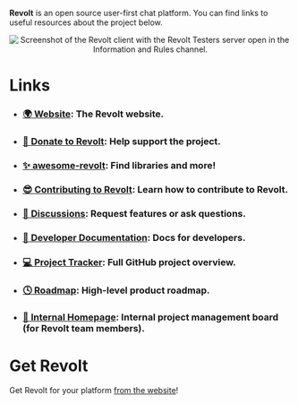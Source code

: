 **Revolt** is an open source user-first chat platform. You can find links to useful resources about the project below.

<p align="center">
  <img src="/screenshots/2022-03.png" alt="Screenshot of the Revolt client with the Revolt Testers server open in the Information and Rules channel." />
</p>

# Links

- ### [🌍 Website](https://revolt.chat): The Revolt website.
- ### [💖 Donate to Revolt](https://insrt.uk/donate): Help support the project.
- ### [✨ awesome-revolt](https://github.com/insertish/awesome-revolt): Find libraries and more!
- ### [😎 Contributing to Revolt](https://github.com/revoltchat/.github/blob/master/.github/CONTRIBUTING.md): Learn how to contribute to Revolt.
- ### [🦜 Discussions](https://github.com/orgs/revoltchat/discussions): Request features or ask questions.
- ### [🔧 Developer Documentation](https://developers.revolt.chat): Docs for developers.
- ### [💻 Project Tracker](https://github.com/orgs/revoltchat/projects/3/views/1): Full GitHub project overview.
- ### [🕓 Roadmap](https://trello.com/b/4e2O7tge/roadmap): High-level product roadmap.
- ### [🧰 Internal Homepage](https://trello.com/b/qEUXfFL5/internal-management): Internal project management board (for Revolt team members).

# Get Revolt

Get Revolt for your platform [from the website](https://revolt.chat/download)!
